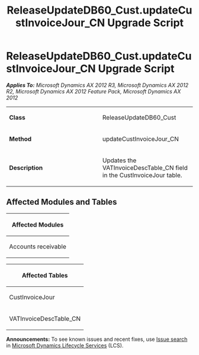 ﻿---
title: ReleaseUpdateDB60_Cust.updateCustInvoiceJour_CN Upgrade Script
TOCTitle: ReleaseUpdateDB60_Cust.updateCustInvoiceJour_CN Upgrade Script
ms:assetid: 1d1d4efb-91f3-cb0e-e260-912dcbf11ca3
ms:mtpsurl: https://msdn.microsoft.com/en-us/library/JJ718724(v=AX.60)
ms:contentKeyID: 49707009
ms.date: 05/18/2015
mtps_version: v=AX.60
---

# ReleaseUpdateDB60\_Cust.updateCustInvoiceJour\_CN Upgrade Script 


_**Applies To:** Microsoft Dynamics AX 2012 R3, Microsoft Dynamics AX 2012 R2, Microsoft Dynamics AX 2012 Feature Pack, Microsoft Dynamics AX 2012_

<table>
<colgroup>
<col style="width: 50%" />
<col style="width: 50%" />
</colgroup>
<tbody>
<tr class="odd">
<td><p><strong>Class</strong></p></td>
<td><p>ReleaseUpdateDB60_Cust</p></td>
</tr>
<tr class="even">
<td><p><strong>Method</strong></p></td>
<td><p>updateCustInvoiceJour_CN</p></td>
</tr>
<tr class="odd">
<td><p><strong>Description</strong></p></td>
<td><p>Updates the VATInvoiceDescTable_CN field in the CustInvoiceJour table.</p></td>
</tr>
</tbody>
</table>


## Affected Modules and Tables

<table>
<colgroup>
<col style="width: 100%" />
</colgroup>
<thead>
<tr class="header">
<th><p>Affected Modules</p></th>
</tr>
</thead>
<tbody>
<tr class="odd">
<td><p>Accounts receivable</p></td>
</tr>
</tbody>
</table>


<table>
<colgroup>
<col style="width: 100%" />
</colgroup>
<thead>
<tr class="header">
<th><p>Affected Tables</p></th>
</tr>
</thead>
<tbody>
<tr class="odd">
<td><p>CustInvoiceJour</p></td>
</tr>
<tr class="even">
<td><p>VATInvoiceDescTable_CN</p></td>
</tr>
</tbody>
</table>

  
**Announcements:** To see known issues and recent fixes, use [Issue search](http://go.microsoft.com/fwlink/?linkid=389258) in [Microsoft Dynamics Lifecycle Services](http://go.microsoft.com/fwlink/?linkid=306505) (LCS).

